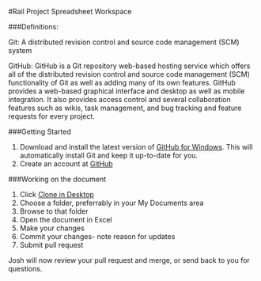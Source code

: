 #Rail Project Spreadsheet Workspace

###Definitions:

Git: A distributed revision control and source code management (SCM) system

GitHub: GitHub is a Git repository web-based hosting service which offers all of the distributed revision control and source code management (SCM) functionality of Git as well as adding many of its own features. GitHub provides a web-based graphical interface and desktop as well as mobile integration. It also provides access control and several collaboration features such as wikis, task management, and bug tracking and feature requests for every project.

###Getting Started
1. Download and install the latest version of [GitHub for Windows](https://windows.github.com/). This will automatically install Git and keep it up-to-date for you.
2. Create an account at [GitHub](http://www.github.com)


###Working on the document
1. Click [Clone in Desktop](github-windows://openRepo/https://github.com/srsjojo/xls-collab)
2. Choose a folder, preferrably in your My Documents area
3. Browse to that folder
4. Open the document in Excel
5. Make your changes
6. Commit your changes- note reason for updates
7. Submit pull request

Josh will now review your pull request and merge, or send back to you for questions.
